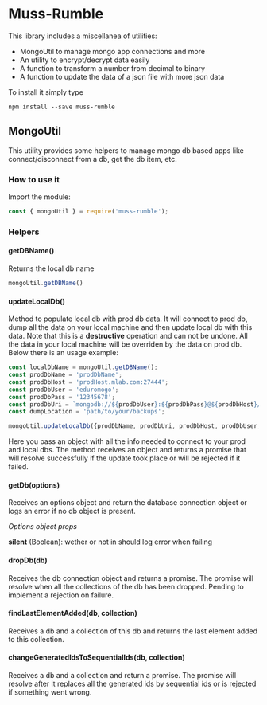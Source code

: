 # Muss-Rumble

This library includes a miscellanea of utilities:

- MongoUtil to manage mongo app connections and more
- An utility to encrypt/decrypt data easily
- A function to transform a number from decimal to binary
- A function to update the data of a json file with more json data

To install it simply type

`npm install --save muss-rumble`

## MongoUtil

This utility provides some helpers to manage mongo db based apps like connect/disconnect from a db, get the db item, etc.


### How to use it

Import the module:

```javascript
const { mongoUtil } = require('muss-rumble');
```

### Helpers

#### getDBName()

Returns the local db name

```javascript
mongoUtil.getDBName()
```

#### updateLocalDb()

Method to populate local db with prod db data. It will connect to prod db, dump all the data on your local machine and then update local db with this data. Note that this is a **destructive** operation and can not be undone. All the data in your local machine will be overriden by the data on prod db. Below there is an usage example:

```javascript
const localDbName = mongoUtil.getDBName();
const prodDbName = 'prodDbName';
const prodDbHost = 'prodHost.mlab.com:27444';
const prodDbUser = 'eduromogo';
const prodDbPass = '12345678';
const prodDbUri = `mongodb://${prodDbUser}:${prodDbPass}@${prodDbHost}/${prodDbName}`;
const dumpLocation = 'path/to/your/backups';

mongoUtil.updateLocalDb({prodDbName, prodDbUri, prodDbHost, prodDbUser, prodDbPass, dumpLocation, localDbName})
```

Here you pass an object with all the info needed to connect to your prod and local dbs. The method receives an object and returns a promise that will resolve successfully if the update took place or  will be rejected if it failed.


#### getDb(options)

Receives an options object and return the database connection object or logs an error if no db object is present. 

*Options object props*

**silent** (Boolean): wether or not in should log error when failing


#### dropDb(db)

Receives the db connection object and returns a promise. The promise will resolve when all the collections of the db has been dropped. Pending to implement a rejection on failure.


#### findLastElementAdded(db, collection)

Receives a db and a collection of this db and returns the last element added to this collection.


#### changeGeneratedIdsToSequentialIds(db, collection)

Receives a db and a collection and return a promise. The promise will resolve after it replaces all the generated ids by sequential ids or is rejected if something went wrong.
